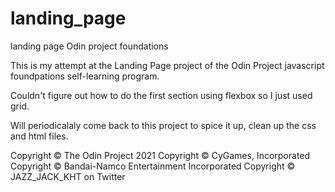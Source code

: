 # landing_page
landing page Odin project foundations

This is my attempt at the Landing Page project of the
 Odin Project javascript foundpations self-learning program.

Couldn't figure out how to do the first section using flexbox so I just
 used grid.

Will periodicalaly come back to this project to spice it up,
clean up the css and html files.

Copyright  ©  The Odin Project 2021
Copyright  ©  CyGames, Incorporated
Copyright  ©  Bandai-Namco Entertainment Incorporated
Copyright  ©  JAZZ_JACK_KHT on Twitter
